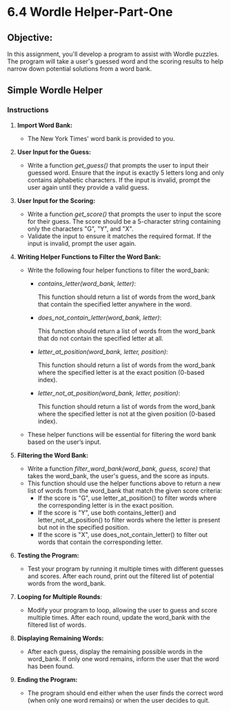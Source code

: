 # 6.4 Wordle Helper-Part-One

## Objective:
In this assignment, you'll develop a program to assist with Wordle puzzles. The program will take a user's guessed word and the scoring results to help narrow down potential solutions from a word bank.

## Simple Wordle Helper 
### Instructions
1. **Import Word Bank:**
    - The New York Times' word bank is provided to you. 
2. **User Input for the Guess:**
    - Write a function *get_guess()* that prompts the user to input their guessed word. Ensure that the input is exactly 5 letters long and only contains alphabetic characters. If the input is invalid, prompt the user again until they provide a valid guess.
3. **User Input for the Scoring:**
    - Write a function *get_score()* that prompts the user to input the score for their guess. The score should be a 5-character string containing only the characters "G", "Y", and "X".
    - Validate the input to ensure it matches the required format. If the input is invalid, prompt the user again.
4. **Writing Helper Functions to Filter the Word Bank:**
    - Write the following four helper functions to filter the word_bank:

        - *contains_letter(word_bank, letter)*:

            This function should return a list of words from the word_bank that contain the specified letter anywhere in the word.
        - *does_not_contain_letter(word_bank, letter)*:

            This function should return a list of words from the word_bank that do not contain the specified letter at all.
        - *letter_at_position(word_bank, letter, position)*:

            This function should return a list of words from the word_bank where the specified letter is at the exact position (0-based index).
        - *letter_not_at_position(word_bank, letter, position)*:

            This function should return a list of words from the word_bank where the specified letter is not at the given position (0-based index).
    - These helper functions will be essential for filtering the word bank based on the user’s input.

5. **Filtering the Word Bank:**

    - Write a function *filter_word_bank(word_bank, guess, score)* that takes the word_bank, the user's guess, and the score as inputs.
    - This function should use the helper functions above to return a new list of words from the word_bank that match the given score criteria:
        - If the score is "G", use letter_at_position() to filter words where the corresponding letter is in the exact position.
        - If the score is "Y", use both contains_letter() and letter_not_at_position() to filter words where the letter is present but not in the specified position.
        - If the score is "X", use does_not_contain_letter() to filter out words that contain the corresponding letter.
6. **Testing the Program:**
    - Test your program by running it multiple times with different guesses and scores. After each round, print out the filtered list of potential words from the word_bank.

7. **Looping for Multiple Rounds**:
    - Modify your program to loop, allowing the user to guess and score multiple times. After each round, update the word_bank with the filtered list of words.

8. **Displaying Remaining Words:**
    - After each guess, display the remaining possible words in the word_bank. If only one word remains, inform the user that the word has been found.
9. **Ending the Program:**
    - The program should end either when the user finds the correct word (when only one word remains) or when the user decides to quit.

